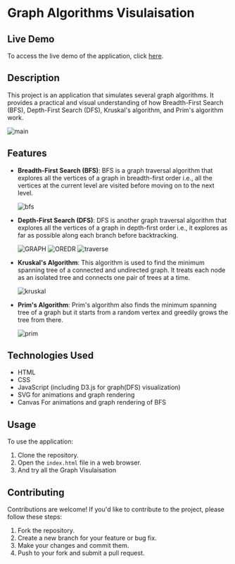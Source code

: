 # Graph Algorithms Visulaisation

## Live Demo

To access the live demo of the application, click [here](https://ninjoz.github.io/graph-algorithms-visulaisation/).

## Description

This project is an application that simulates several graph algorithms. It provides a practical and visual understanding of how Breadth-First Search (BFS), Depth-First Search (DFS), Kruskal's algorithm, and Prim's algorithm work.

  ![main](https://github.com/farra-h/E-Voting/assets/134429241/35cb26a8-cff1-496d-abea-107f726eb8d1)

## Features

- **Breadth-First Search (BFS)**: BFS is a graph traversal algorithm that explores all the vertices of a graph in breadth-first order i.e., all the vertices at the current level are visited before moving on to the next level.

  ![bfs](https://github.com/farra-h/E-Voting/assets/134429241/b64ebb78-ec48-4a1b-9d8c-4d2799ed90e4)
  
- **Depth-First Search (DFS)**: DFS is another graph traversal algorithm that explores all the vertices of a graph in depth-first order i.e., it explores as far as possible along each branch before backtracking.

  ![GRAPH](https://github.com/farra-h/E-Voting/assets/134429241/8d0a382e-501c-4c10-a6b9-60b705734baa)
  ![OREDR](https://github.com/farra-h/E-Voting/assets/134429241/c1ee83b9-eab7-45b5-961b-904fd0fe12f6)
  ![traverse](https://github.com/farra-h/E-Voting/assets/134429241/e5c5f7cd-f067-4a97-8c8c-0881f0f4ec34)
  
- **Kruskal's Algorithm**: This algorithm is used to find the minimum spanning tree of a connected and undirected graph. It treats each node as an isolated tree and connects one pair of trees at a time.

  ![kruskal](https://github.com/farra-h/E-Voting/assets/134429241/50f18308-7ea3-46ee-b321-008237fded37)

- **Prim's Algorithm**: Prim's algorithm also finds the minimum spanning tree of a graph but it starts from a random vertex and greedily grows the tree from there.

  ![prim](https://github.com/farra-h/E-Voting/assets/134429241/801f68da-1c5d-411b-afde-d6f9ccab4ab7)

## Technologies Used

- HTML
- CSS
- JavaScript (including D3.js for graph(DFS) visualization)
- SVG for animations and graph rendering
- Canvas For animations and graph rendering of BFS

## Usage

To use the application:

1. Clone the repository.
2. Open the `index.html` file in a web browser.
3. And try all the Graph Visulaisation

## Contributing

Contributions are welcome! If you'd like to contribute to the project, please follow these steps:

1. Fork the repository.
2. Create a new branch for your feature or bug fix.
3. Make your changes and commit them.
4. Push to your fork and submit a pull request.
